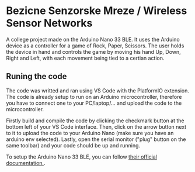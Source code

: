 # Bezicne Senzorske Mreze / Wireless Sensor Networks

A college project made on the Arduino Nano 33 BLE. It uses the Arduino device as a controller for a game of Rock, Paper, Scissors. The user holds the device in hand
and controls the game by moving his hand Up, Down, Right and Left, with each movement being tied to a certian action.

## Runing the code

The code was writted and ran using VS Code with the PlatformIO extension. The code is already setup to run on an Arduino microcontroller, therefore you have to connect one
to your PC/laptop/... and upload the code to the microcontroller.

Firstly build and compile the code by clicking the checkmark button at the bottom left of your VS Code interface.
Then, click on the arrow button next to it to upload the code to your Arduino Nano (make sure you have an arduino env selected).
Lastly, open the serial monitor ("plug" button on the same toolbar) and your code should be up and running.

To setup the Arduino Nano 33 BLE, you can follow [their official documentation.](https://docs.arduino.cc/hardware/nano-33-ble/).


